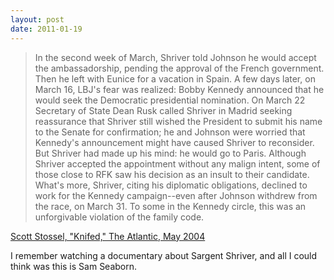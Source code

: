 ```yaml
---
layout: post
date: 2011-01-19
---
```


>In the second week of March, Shriver told Johnson he would accept the ambassadorship, pending the approval of the French government. Then he left with Eunice for a vacation in Spain. A few days later, on March 16, LBJ's fear was realized: Bobby Kennedy announced that he would seek the Democratic presidential nomination. On March 22 Secretary of State Dean Rusk called Shriver in Madrid seeking reassurance that Shriver still wished the President to submit his name to the Senate for confirmation; he and Johnson were worried that Kennedy's announcement might have caused Shriver to reconsider. But Shriver had made up his mind: he would go to Paris. Although Shriver accepted the appointment without any malign intent, some of those close to RFK saw his decision as an insult to their candidate. What's more, Shriver, citing his diplomatic obligations, declined to work for the Kennedy campaign--even after Johnson withdrew from the race, on March 31. To some in the Kennedy circle, this was an unforgivable violation of the family code.

[Scott Stossel, "Knifed," The Atlantic, May 2004](https://www.theatlantic.com/magazine/archive/2004/05/-knifed/302955/)

I remember watching a documentary about Sargent Shriver, and all I could think was this is Sam Seaborn. 
